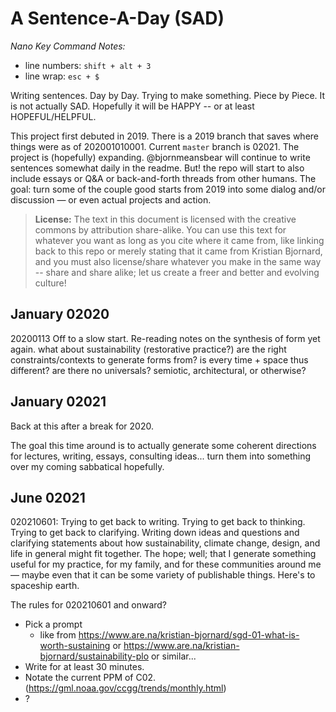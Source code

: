 # A Sentence-A-Day (SAD)

_Nano Key Command Notes:_

- line numbers: `shift + alt + 3`
- line wrap: `esc + $`

Writing sentences. Day by Day. Trying to make something. Piece by Piece. It is not actually SAD. Hopefully it will be HAPPY -- or at least HOPEFUL/HELPFUL.

This project first debuted in 2019. There is a 2019 branch that saves where things were as of 202001010001. Current `master` branch is 02021. The project is (hopefully) expanding. @bjornmeansbear will continue to write sentences somewhat daily in the readme. But! the repo will start to also include essays or Q&A or back-and-forth threads from other humans. The goal: turn some of the couple good starts from 2019 into some dialog and/or discussion — or even actual projects and action.

> **License:** The text in this document is licensed with the creative commons by attribution share-alike. You can use this text for whatever you want as long as you cite where it came from, like linking back to this repo or merely stating that it came from Kristian Bjornard, and you must also license/share whatever you make in the same way -- share and share alike; let us create a freer and better and evolving culture!

## January 02020

20200113 Off to a slow start. Re-reading notes on the synthesis of form yet again. what about sustainability (restorative practice?) are the right constraints/contexts to generate forms from? is every time + space thus different? are there no universals? semiotic, architectural, or otherwise?

## January 02021

Back at this after a break for 2020.

The goal this time around is to actually generate some coherent directions for lectures, writing, essays, consulting ideas... turn them into something over my coming sabbatical hopefully.

## June 02021

020210601: Trying to get back to writing. Trying to get back to thinking. Trying to get back to clarifying. Writing down ideas and questions and clarifying statements about how sustainability, climate change, design, and life in general might fit together. The hope; well; that I generate something useful for my practice, for my family, and for these communities around me — maybe even that it can be some variety of publishable things. Here's to spaceship earth.

The rules for 020210601 and onward?

- Pick a prompt
  - like from <https://www.are.na/kristian-bjornard/sgd-01-what-is-worth-sustaining> or <https://www.are.na/kristian-bjornard/sustainability-plo> or similar...
- Write for at least 30 minutes.
- Notate the current PPM of C02. (<https://gml.noaa.gov/ccgg/trends/monthly.html>)
- ?
